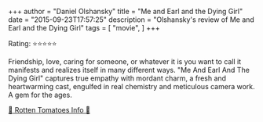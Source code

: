 +++
author = "Daniel Olshansky"
title = "Me and Earl and the Dying Girl"
date = "2015-09-23T17:57:25"
description = "Olshansky's review of Me and Earl and the Dying Girl"
tags = [
    "movie",
]
+++

Rating: ⭐⭐⭐⭐⭐

Friendship, love, caring for someone, or whatever it is you want to call it manifests and realizes itself in many different ways. "Me And Earl And The Dying Girl" captures true empathy with mordant charm, a fresh and heartwarming cast, engulfed in real chemistry and meticulous camera work. A gem for the ages.

[🍅 Rotten Tomatoes Info 🍅](https://www.rottentomatoes.com//m/me_and_earl_and_the_dying_girl)